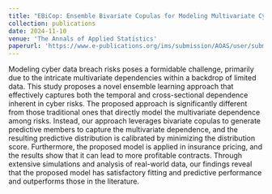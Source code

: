 ```yaml
---
title: "EBiCop: Ensemble Bivariate Copulas for Modeling Multivariate Cyber Data Breach Risks"
collection: publications
date: 2024-11-10
venue: 'The Annals of Applied Statistics'
paperurl: 'https://www.e-publications.org/ims/submission/AOAS/user/submissionFile/64432?confirm=80498eec'
---
```

<p>Modeling cyber data breach risks poses a formidable challenge, primarily
due to the intricate multivariate dependencies within a backdrop of limited
data. This study proposes a novel ensemble learning approach that effectively
captures both the temporal and cross-sectional dependence inherent in cyber
risks. The proposed approach is significantly different from those traditional
ones that directly model the multivariate dependence among risks. Instead,
our approach leverages bivariate copulas to generate predictive members to
capture the multivariate dependence, and the resulting predictive distribution
is calibrated by minimizing the distribution score. Furthermore, the proposed
model is applied in insurance pricing, and the results show that it can lead
to more profitable contracts. Through extensive simulations and analysis of
real-world data, our findings reveal that the proposed model has satisfactory
fitting and predictive performance and outperforms those in the literature.
</p>
